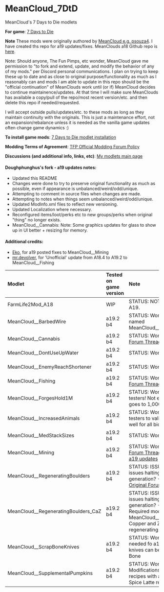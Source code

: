 # MeanCloud_7DtD
MeanCloud's 7 Days to Die modlets

**For game**: [7 Days to Die](https://7daystodie.com)

**Note**
These mods were originally authored by [MeanCloud  e.g. psouza4](https://community.7daystodie.com/profile/9310-psouza4). I have created ths repo for a19 updates/fixes.  MeanClouds a18 Github repo is [here](https://github.com/psouza4/MeanCloud_7DtD).

Note: Should anyone, The Fun Pimps, etc wonder, MeanCloud gave me permission to "to fork and extend, update, and modify the behavior of any of my mods." per Discord personal communications. I plan on trying to keep these up to date and as close to original purpose/functionality as much as I reasonably can and mods I am able to update in this repo should be the "official continuation" of MeanClouds work until (or if) MeanCloud decides to continue maintainence/updates.  At that time I will make sure MeanClouds has available a copy/pull of the repo/most recent version/etc. and then delete this repo if needed/requested.

I will accept outside pulls/updates/etc. to these mods as long as they maintain continuity with the originals.  This is just a maintenance effort, not an expansion/rebalance unless it is needed as the vanilla game updates often change game dynamics :)

**To install game mods**: [7 Days to Die modlet installation](https://gist.github.com/doughphunghus/a1907c5f63b5fe79bd823965328f25bf)

**Modding Terms of Agreement**: [TFP Official Modding Forum Policy ](https://community.7daystodie.com/topic/4189-tfp-official-modding-forum-policy/)

**Discussions (and additional info, links, etc)**: [My modlets main page](https://community.7daystodie.com/topic/17197-doughs-modlets)

#### Doughphunghus's fork - a19 updates notes:
- Updated this README
- Changes were done to try to preserve original functionality as much as possible, even if appearance is unbalanced/weird/odd/unique.
- Attempting to comment in source files when changes are made.
- Attempting to notes when things seem unbalanced/weird/odd/unique.
- Updated ModInfo.xml files to reflect new versioning.
- Updated Localization where necessary.
- Reconfigured items/loot/perks etc to new groups/perks when original "thing" no longer exists.
- MeanCloud__Cannabis: Note: Some graphics updates for glass to show up in UI better + resizing for memory.

#### Additional credits:
- [Eko](https://community.7daystodie.com/profile/6168-eko/), for a19 posted fixes to MeanCloud__Mining
- [mr.devolver](https://community.7daystodie.com/profile/2392-mrdevolver/), for 'Unofficial' update from A18.4 to A19.2 to MeanCloud__Fishing

| Modlet | Tested on game version  | Note |
| :------------ | :------------- | :------------- |
| FarmLife2Mod_A18 | WIP | STATUS: NOT READY FOR A19. |
| MeanCloud__BarbedWire | a19.2 b4 | STATUS: Works. Originally named MeanCloud__BarbedWireA18 |
| MeanCloud__Cannabis | a19.2 b4 | STATUS: Works. [Original Forum Thread](https://community.7daystodie.com/topic/15554-meanclouds-cannabis-modlet-a18/)|
| MeanCloud__DontUseUpWater | a19.2 b4 | STATUS: Works. |
| MeanCloud__EnemyReachShortener | a19.2 b4 | STATUS: Works. |
| MeanCloud__Fishing | a19.2 b4 | STATUS: Works. [Original Forum Thread](https://community.7daystodie.com/topic/14889-meanclouds-fishing-modlet-a18/)|
| MeanCloud__ForgesHold1M | a19.2 b4 | STATUS: Works. Need testers! Not easy to test it goes to 1,000,000 ;)|
| MeanCloud__IncreasedAnimals | a19.2 b4 | STATUS: Works. Need testers to validate it works well for all biomes.|
| MeanCloud__MedStackSizes | a19.2 b4 | STATUS: Works. |
| MeanCloud__Mining | a19.2 b4 | STATUS: Works. [Original Forum Thread](https://community.7daystodie.com/topic/15288-meanclouds-mining-modlet-a18-with-copper-zinc-and-excavators/). Applied [Eko's a19 updates](https://community.7daystodie.com/topic/15288-meanclouds-mining-modlet-a18-with-copper-zinc-and-excavators/?do=findComment&comment=381672)|
| MeanCloud__RegeneratingBoulders | a19.2 b4 | STATUS: ISSUES? May have issues halting RWG world generation? - Need testers! [Original Forum Thread](https://community.7daystodie.com/topic/14622-regenerating-boulders-modlet/)|
| MeanCloud__RegeneratingBoulders_CaZ | a19.2 b4 | STATUS: ISSUES? May have issues halting RWG world generation? - Need testers! Required mod: MeanCloud__Mining. Adds Copper and Zinc regenerating boulders |
| MeanCloud__ScrapBoneKnives | a19.2 b4 | STATUS: Works. May not be needed fo a19+ as Bone knives can be scrapped to Bone |
| MeanCloud__SupplementalPumpkins | a19.2 b4 | STATUS: Works. Modifications to pumpkin recipes with added Pumpkin Spice Latte recipe |
